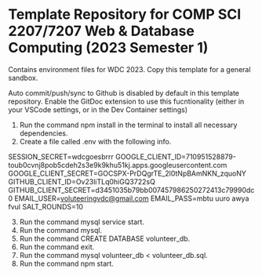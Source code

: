# Template Repository for COMP SCI 2207/7207 Web & Database Computing (2023 Semester 1)

Contains environment files for WDC 2023. Copy this template for a general sandbox.

Auto commit/push/sync to Github is disabled by default in this template repository.
Enable the GitDoc extension to use this fucntionality (either in your VSCode settings, or in the Dev Container settings)


1. Run the command npm install in the terminal to install all necessary dependencies.
2. Create a file called .env with the following info.

SESSION_SECRET=wdcgoesbrrr
GOOGLE_CLIENT_ID=710951528879-toub0cvnj8pob5cdeh2s3e9k9khu51kj.apps.googleusercontent.com
GOOGLE_CLIENT_SECRET=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
GITHUB_CLIENT_ID=Ov23liTLq0hiGQ3722sQ
GITHUB_CLIENT_SECRET=d3451035b79bb007457986250272413c79990dc0
EMAIL_USER=voluteeringvdc@gmail.com
EMAIL_PASS=mbtu uuro awya fvul
SALT_ROUNDS=10

3. Run the command mysql service start.
4. Run the command mysql.
5. Run the command CREATE DATABASE volunteer_db.
6. Run the command exit.
7. Run the command mysql volunteer_db < volunteer_db.sql.
8. Run the command npm start.